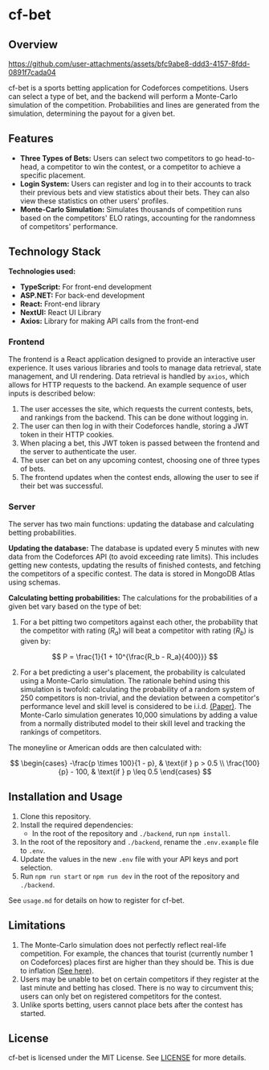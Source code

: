 # cf-bet
## Overview

https://github.com/user-attachments/assets/bfc9abe8-ddd3-4157-8fdd-0891f7cada04

cf-bet is a sports betting application for Codeforces competitions. Users can select a type of bet, and the backend will perform a Monte-Carlo simulation of the competition. Probabilities and lines are generated from the simulation, determining the payout for a given bet.

## Features
- **Three Types of Bets:** Users can select two competitors to go head-to-head, a competitor to win the contest, or a competitor to achieve a specific placement.
- **Login System:** Users can register and log in to their accounts to track their previous bets and view statistics about their bets. They can also view these statistics on other users' profiles.
- **Monte-Carlo Simulation:** Simulates thousands of competition runs based on the competitors' ELO ratings, accounting for the randomness of competitors' performance.

## Technology Stack
**Technologies used:**
- **TypeScript:** For front-end development
- **ASP.NET:** For back-end development
- **React:** Front-end library
- **NextUI:** React UI Library
- **Axios:** Library for making API calls from the front-end

### Frontend

The frontend is a React application designed to provide an interactive user experience. It uses various libraries and tools to manage data retrieval, state management, and UI rendering. Data retrieval is handled by `axios`, which allows for HTTP requests to the backend. An example sequence of user inputs is described below:

1. The user accesses the site, which requests the current contests, bets, and rankings from the backend. This can be done without logging in.
2. The user can then log in with their Codeforces handle, storing a JWT token in their HTTP cookies.
3. When placing a bet, this JWT token is passed between the frontend and the server to authenticate the user.
4. The user can bet on any upcoming contest, choosing one of three types of bets.
5. The frontend updates when the contest ends, allowing the user to see if their bet was successful.

### Server

The server has two main functions: updating the database and calculating betting probabilities.

**Updating the database:**
The database is updated every 5 minutes with new data from the Codeforces API (to avoid exceeding rate limits). This includes getting new contests, updating the results of finished contests, and fetching the competitors of a specific contest. The data is stored in MongoDB Atlas using schemas.

**Calculating betting probabilities:**
The calculations for the probabilities of a given bet vary based on the type of bet:
1. For a bet pitting two competitors against each other, the probability that the competitor with rating ($R_a$) will beat a competitor with rating ($R_b$) is given by:
   
$$
P = \frac{1}{1 + 10^{\frac{R_b - R_a}{400}}}
$$
   
2. For a bet predicting a user's placement, the probability is calculated using a Monte-Carlo simulation. The rationale behind using this simulation is twofold: calculating the probability of a random system of 250 competitors is non-trivial, and the deviation between a competitor's performance level and skill level is considered to be i.i.d. [(Paper)](https://arxiv.org/abs/2101.00400). The Monte-Carlo simulation generates 10,000 simulations by adding a value from a normally distributed model to their skill level and tracking the rankings of competitors.

The moneyline or American odds are then calculated with:

$$
\begin{cases}
    -\frac{p \times 100}{1 - p}, & \text{if } p > 0.5 \\
    \frac{100}{p} - 100, & \text{if } p \leq 0.5
\end{cases}
$$

## Installation and Usage
1. Clone this repository.
2. Install the required dependencies:
   - In the root of the repository and `./backend`, run `npm install`.
3. In the root of the repository and `./backend`, rename the `.env.example` file to `.env`.
4. Update the values in the new `.env` file with your API keys and port selection.
5. Run `npm run start` or `npm run dev` in the root of the repository and `./backend`.

See `usage.md` for details on how to register for cf-bet.

## Limitations
1. The Monte-Carlo simulation does not perfectly reflect real-life competition. For example, the chances that tourist (currently number 1 on Codeforces) places first are higher than they should be. This is due to inflation [(See here)](https://codeforces.com/blog/entry/20762).
2. Users may be unable to bet on certain competitors if they register at the last minute and betting has closed. There is no way to circumvent this; users can only bet on registered competitors for the contest.
3. Unlike sports betting, users cannot place bets after the contest has started.

## License

cf-bet is licensed under the MIT License. See [LICENSE](./LICENSE) for more details.
